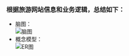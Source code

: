 ### 根据旅游网站信息和业务逻辑，总结如下：
- 脑图：<br>
![脑图](https://github.com/bigdatapractice2017/blpratice-eu-sightseeing/blob/master/database_design/picture/%E8%84%91%E5%9B%BE.png)
- 概念模型：<br>
![ER图](https://github.com/bigdatapractice2017/blpratice-eu-sightseeing/blob/master/database_design/picture/ER%E5%9B%BE.png)
